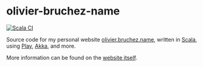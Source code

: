 # olivier-bruchez-name

[![Scala CI](https://github.com/obruchez/olivier-bruchez-name/actions/workflows/scala.yml/badge.svg?branch=redesign)](https://github.com/obruchez/olivier-bruchez-name/actions/workflows/scala.yml)

Source code for my personal website [olivier.bruchez.name](http://olivier.bruchez.name/), written in [Scala](http://www.scala-lang.org/), using [Play](https://www.playframework.com/), [Akka](http://akka.io/), and more.

More information can be found on the [website itself](http://olivier.bruchez.name/).